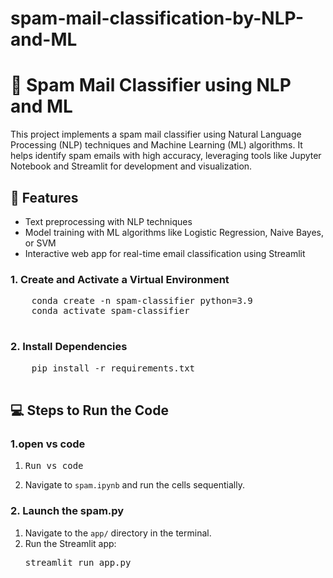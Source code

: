 # spam-mail-classification-by-NLP-and-ML
<!DOCTYPE html>
<html lang="en">
<head>
    <meta charset="UTF-8">
    <meta name="viewport" content="width=device-width, initial-scale=1.0">
    <title>Spam Mail Classifier</title>
</head>
<body>
    <h1>📧 Spam Mail Classifier using NLP and ML</h1>

  <p>
        This project implements a spam mail classifier using Natural Language Processing (NLP) techniques and Machine Learning (ML) algorithms. 
        It helps identify spam emails with high accuracy, leveraging tools like Jupyter Notebook and Streamlit for development and visualization.
    </p>

  <h2>🚀 Features</h2>
    <ul>
        <li>Text preprocessing with NLP techniques</li>
        <li>Model training with ML algorithms like Logistic Regression, Naive Bayes, or SVM</li>
        <li>Interactive web app for real-time email classification using Streamlit</li>
    </ul>




  <h3>1. Create and Activate a Virtual Environment</h3>
    <pre>
    conda create -n spam-classifier python=3.9
    conda activate spam-classifier
    </pre>
    <h3>2. Install Dependencies</h3>
    <pre>
    pip install -r requirements.txt
    </pre>

   <h2>💻 Steps to Run the Code</h2>
    <h3>1.open vs code</h3>
    <ol>
        <li>
            <pre>Run vs code</pre>
        </li>
        <li>Navigate to <code>spam.ipynb</code> and run the cells sequentially.</li>
    </ol>
    <h3>2. Launch the spam.py</h3>
    <ol>
        <li>Navigate to the <code>app/</code> directory in the terminal.</li>
        <li>Run the Streamlit app:
            <pre>streamlit run app.py</pre>
        </li>
      
 </ol>
   
  
</body>
</html>
